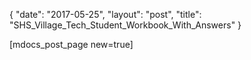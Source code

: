 {
   "date": "2017-05-25",
   "layout": "post",
   "title": "SHS_Village_Tech_Student_Workbook_With_Answers"
}

[mdocs_post_page new=true]